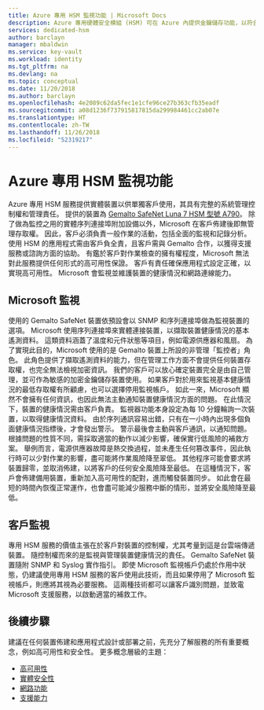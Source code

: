 ```yaml
---
title: Azure 專用 HSM 監視功能 | Microsoft Docs
description: Azure 專用硬體安全模組 (HSM) 可在 Azure 內提供金鑰儲存功能，以符合 FIPS 140-2 等級 3 認證
services: dedicated-hsm
author: barclayn
manager: mbaldwin
ms.service: key-vault
ms.workload: identity
ms.tgt_pltfrm: na
ms.devlang: na
ms.topic: conceptual
ms.date: 11/20/2018
ms.author: barclayn
ms.openlocfilehash: 4e2089c62da5fec1e1cfe96ce27b363cfb35eadf
ms.sourcegitcommit: a08d1236f737915817815da299984461cc2ab07e
ms.translationtype: HT
ms.contentlocale: zh-TW
ms.lasthandoff: 11/26/2018
ms.locfileid: "52319217"
---
```

# <a name="azure-dedicated-hsm-monitoring"></a>Azure 專用 HSM 監視功能

Azure 專用 HSM 服務提供實體裝置以供單獨客戶使用，其具有完整的系統管理控制權和管理責任。 提供的裝置為 [Gemalto SafeNet Luna 7 HSM 型號 A790](https://safenet.gemalto.com/data-encryption/hardware-security-modules-hsms/safenet-network-hsm/)。  除了做為監控之用的實體序列連接埠附加設備以外，Microsoft 在客戶佈建後即無管理存取權。 因此，客戶必須負責一般作業的活動，包括全面的監視和記錄分析。
使用 HSM 的應用程式需由客戶負全責，且客戶需與 Gemalto 合作，以獲得支援服務或諮詢方面的協助。 有鑑於客戶對作業檢查的擁有權程度，Microsoft 無法對此服務提供任何形式的高可用性保證。 客戶有責任確保應用程式設定正確，以實現高可用性。 Microsoft 會監視並維護裝置的健康情況和網路連線能力。

## <a name="microsoft-monitoring"></a>Microsoft 監視

使用的 Gemalto SafeNet 裝置依預設會以 SNMP 和序列連接埠做為監視裝置的選項。 Microsoft 使用序列連接埠來實體連接裝置，以擷取裝置健康情況的基本遙測資料。 這類資料涵蓋了溫度和元件狀態等項目，例如電源供應器和風扇。
為了實現此目的，Microsoft 使用的是 Gemalto 裝置上所設的非管理「監控者」角色。 此角色提供了擷取遙測資料的能力，但在管理工作方面不會提供任何裝置存取權，也完全無法檢視加密資訊。 我們的客戶可以放心確定裝置完全是由自己管理，並可作為敏感的加密金鑰儲存裝置使用。 如果客戶對於用來監視基本健康情況的最低存取權有所顧慮，也可以選擇停用監視帳戶。 如此一來，Microsoft 顯然不會擁有任何資訊，也因此無法主動通知裝置健康情況方面的問題。 在此情況下，裝置的健康情況需由客戶負責。
監視器功能本身設定為每 10 分鐘輪詢一次裝置，以取得健康情況資料。 由於序列通訊容易出錯，只有在一小時內出現多個負面健康情況指標後，才會發出警示。 警示最後會主動與客戶通訊，以通知問題。
根據問題的性質不同，需採取適當的動作以減少影響，確保實行低風險的補救方案。 舉例而言，電源供應器故障是熱交換過程，並未產生任何篡改事件，因此執行時可以少對作業的影響，盡可能將作業風險降至翠低。 其他程序可能會要求將裝置歸零，並取消佈建，以將客戶的任何安全風險降至最低。 在這種情況下，客戶會佈建備用裝置，重新加入高可用性的配對，進而觸發裝置同步。 如此會在最短的時間內恢復正常運作，也會盡可能減少服務中斷的情形，並將安全風險降至最低。  

## <a name="customer-monitoring"></a>客戶監視

專用 HSM 服務的價值主張在於客戶對裝置的控制權，尤其考量到這是台雲端傳遞裝置。 隨控制權而來的是監視與管理裝置健康情況的責任。 Gemalto SafeNet 裝置隨附 SNMP 和 Syslog 實作指引。 即使 Microsoft 監視帳戶仍處於作用中狀態，仍建議使用專用 HSM 服務的客戶使用此技術，而且如果停用了 Microsoft 監視帳戶，則應將其視為必要服務。
這兩種技術都可以讓客戶識別問題，並致電 Microsoft 支援服務，以啟動適當的補救工作。

## <a name="next-steps"></a>後續步驟

建議在任何裝置佈建和應用程式設計或部署之前，先充分了解服務的所有重要概念，例如高可用性和安全性。 更多概念層級的主題：

* [高可用性](high-availability.md)
* [實體安全性](physical-security.md)
* [網路功能](networking.md)
* [支援能力](supportability.md)
